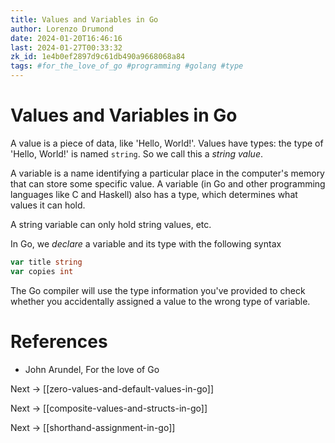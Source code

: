 ```yaml
---
title: Values and Variables in Go
author: Lorenzo Drumond
date: 2024-01-20T16:46:16
last: 2024-01-27T00:33:32
zk_id: 1e4b0ef2897d9c61db490a9668068a84
tags: #for_the_love_of_go #programming #golang #type
---
```



# Values and Variables in Go
A value is a piece of data, like 'Hello, World!'. Values have types: the type of 'Hello, World!' is named `string`. So we call this a _string value_.

A variable is a name identifying a particular place in the computer's memory that can store some specific value. A variable (in Go and other programming languages like C and Haskell) also has a type, which determines what values it can hold.

A string variable can only hold string values, etc.

In Go, we _declare_ a variable and its type with the following syntax
```go
var title string
var copies int
```

The Go compiler will use the type information you've provided to check whether you accidentally assigned a value to the wrong type of variable.

# References
- John Arundel, For the love of Go

Next -> [[zero-values-and-default-values-in-go]]

Next -> [[composite-values-and-structs-in-go]]

Next -> [[shorthand-assignment-in-go]]
